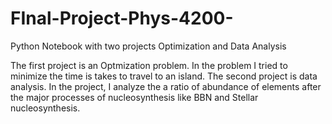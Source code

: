 # FInal-Project-Phys-4200-
Python Notebook with two projects Optimization and Data Analysis

The first project is an Optmization problem. In the problem I tried to minimize the time is takes to travel to an island. 
The second project is data analysis. In the project, I analyze the a ratio of abundance of elements after the major processes of nucleosynthesis like BBN and Stellar nucleosynthesis. 
